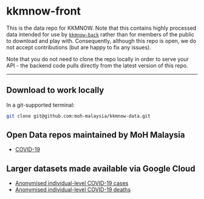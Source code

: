 # kkmnow-front

This is the data repo for KKMNOW. Note that this contains highly processed data intended for use by [`kkmnow-back`](https://github.com/MoH-Malaysia/kkmnow-back) rather than for members of the public to download and play with. Consequently, although this repo is open, we do not accept contributions (but are happy to fix any issues). 

Note that you do not need to clone the repo locally in order to serve your API - the backend code pulls directly from the latest version of this repo.

---

## Download to work locally

In a git-supported terminal:

```bash
git clone git@github.com:moh-malaysia/kkmnow-data.git
```

## Open Data repos maintained by MoH Malaysia
- [COVID-19](https://github.com/MoH-Malaysia/covid19-public/)

## Larger datasets made available via Google Cloud
- [Anonymised individual-level COVID-19 cases](https://storage.googleapis.com/moh-malaysia-covid19/linelist_cases.parquet)
- [Anonymised individual-level COVID-19 deaths](https://storage.googleapis.com/moh-malaysia-covid19/linelist_deaths.parquet)

